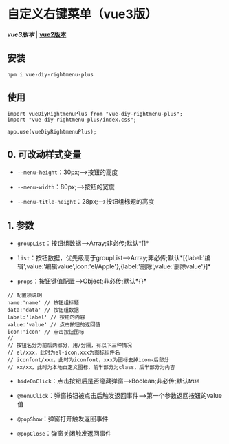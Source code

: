 # 自定义右键菜单（vue3版）
***vue3版本*** | [**vue2版本**](https://github.com/QuietHear/vue-diy-rightmenu '浏览')


## 安装
	npm i vue-diy-rightmenu-plus

## 使用
	import vueDiyRightmenuPlus from "vue-diy-rightmenu-plus";
	import "vue-diy-rightmenu-plus/index.css";
	
	app.use(vueDiyRightmenuPlus);


## 0. 可改动样式变量
* `--menu-height`：30px;-->按钮的高度

* `--menu-width`：80px;-->按钮的宽度

* `--menu-title-height`：28px;-->按钮组标题的高度


## 1. 参数
* `groupList`：按钮组数据-->Array;非必传;默认*[]*

* `list`：按钮数据，优先级高于groupList-->Array;非必传;默认*[{label:'编辑',value:'编辑value',icon:'el/Apple'},{label:'删除',value:'删除value'}]*

* `props`：按钮键值配置-->Object;非必传;默认*{}*
>
	// 配置项说明
	name:'name' // 按钮组标题
	data:'data' // 按钮组数据
	label:'label' // 按钮的内容
	value:'value' // 点击按钮的返回值
	icon:'icon' // 点击按钮图标
	//
	// 按钮名分为前后两部分，用/分隔，有以下三种情况
	// el/xxx，此时为el-icon,xxx为图标组件名
	// iconfont/xxx，此时为iconfont，xxx为图标去掉icon-后部分
	// xx/xx，此时为本地自定义图标，前半部分为class，后半部分为内容
>

* `hideOnClick`：点击按钮后是否隐藏弹窗-->Boolean;非必传;默认*true*

* `@menuClick`：弹窗按钮被点击后触发返回事件-->第一个参数返回按钮的value值

* `@popShow`：弹窗打开触发返回事件

* `@popClose`：弹窗关闭触发返回事件
